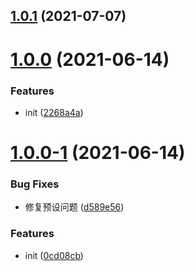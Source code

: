 ## [1.0.1](https://gitee.com/agile-development-system/gulppreset/compare/v1.0.0...v1.0.1) (2021-07-07)



# [1.0.0](https://gitee.com/agile-development-system/gulppreset/compare/v1.0.0-1...v1.0.0) (2021-06-14)


### Features

* init ([2268a4a](https://gitee.com/agile-development-system/gulppreset/commits/2268a4aed9bfea94465675b866bd179567f1aa40))



# [1.0.0-1](https://gitee.com/agile-development-system/gulppreset/compare/0cd08cbf96f8eed03bb3e6345e3baf1b86c284e6...v1.0.0-1) (2021-06-14)


### Bug Fixes

* 修复预设问题 ([d589e56](https://gitee.com/agile-development-system/gulppreset/commits/d589e56ef7c2949bd661118641413aaff75c61f9))


### Features

* init ([0cd08cb](https://gitee.com/agile-development-system/gulppreset/commits/0cd08cbf96f8eed03bb3e6345e3baf1b86c284e6))



